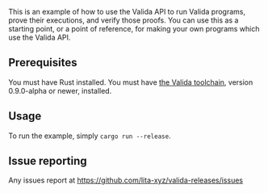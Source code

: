 This is an example of how to use the Valida API to run Valida programs, prove their executions, and verify those proofs. You can use this as a starting point, or a point of reference, for making your own programs which use the Valida API.

## Prerequisites

You must have Rust installed. You must have [the Valida toolchain](https://github.com/lita-xyz/valida-releases/), version 0.9.0-alpha or newer, installed.

## Usage

To run the example, simply `cargo run --release`.

## Issue reporting

Any issues report at https://github.com/lita-xyz/valida-releases/issues
